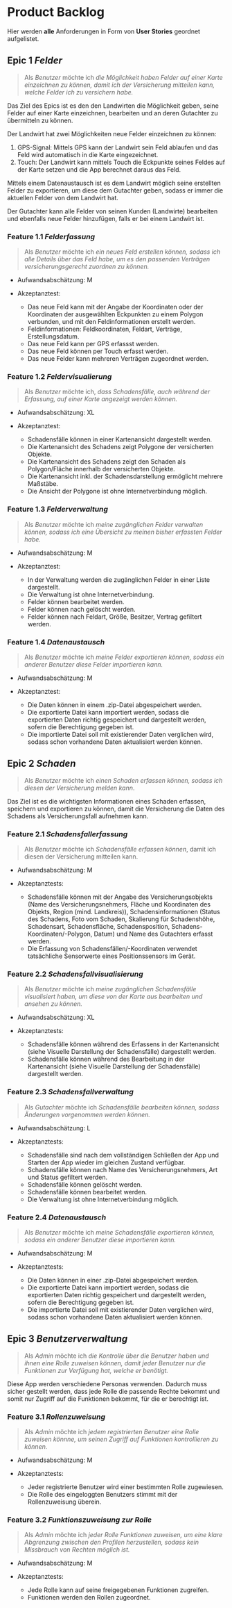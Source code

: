 # Product Backlog

Hier werden **alle** Anforderungen in Form von **User Stories** geordnet aufgelistet.

## Epic 1 *Felder*

> Als *Benutzer* möchte ich *die Möglichkeit haben Felder auf einer Karte einzeichnen zu können, damit ich der Versicherung mitteilen kann, welche Felder ich zu versichern habe.*

Das Ziel des Epics ist es den den Landwirten die Möglichkeit geben, seine Felder auf einer Karte einzeichnen, bearbeiten und an deren Gutachter zu übermitteln zu können.

Der Landwirt hat zwei Möglichkeiten neue Felder einzeichnen zu können:
1) GPS-Signal: Mittels GPS kann der Landwirt sein Feld ablaufen und das Feld wird automatisch in die Karte eingezeichnet.
2) Touch: Der Landwirt kann mittels Touch die Eckpunkte seines Feldes auf der Karte setzen und die App berechnet daraus das Feld.

Mittels einem Datenaustausch ist es dem Landwirt möglich seine erstellten Felder zu exportieren, um diese dem Gutachter geben, sodass er immer die aktuellen Felder von dem Landwirt hat.

Der Gutachter kann alle Felder von seinen Kunden (Landwirte) bearbeiten und ebenfalls neue Felder hinzufügen, falls er bei einem Landwirt ist.

### Feature 1.1 *Felderfassung*

> Als *Benutzer*  möchte ich *ein neues Feld erstellen können, sodass ich alle Details über das Feld habe, um es den passenden Verträgen versicherungsgerecht zuordnen zu können.*

- Aufwandsabschätzung: M

- Akzeptanztest:
    - Das neue Feld kann mit der Angabe der Koordinaten oder der Koordinaten der ausgewählten Eckpunkten zu einem Polygon verbunden, und mit den Feldinformationen erstellt werden.
     <!-- -->
    - Feldinformationen: Feldkoordinaten, Feldart, Verträge, Erstellungsdatum.
    - Das neue Feld kann per GPS erfassst werden.
    - Das neue Feld können per Touch erfasst werden.
    - Das neue Felder kann mehreren Verträgen zugeordnet werden.

### Feature 1.2 *Feldervisualierung*

> Als *Benutzer* möchte ich, *dass Schadensfälle, auch während der Erfassung, auf einer Karte angezeigt werden können.*

- Aufwandsabschätzung: XL

- Akzeptanztest:
    - Schadensfälle können in einer Kartenansicht dargestellt werden.
    - Die Kartenansicht des Schadens zeigt Polygone der versicherten Objekte.
    - Die Kartenansicht des Schadens zeigt den Schaden als Polygon/Fläche innerhalb der versicherten Objekte.
    - Die Kartenansicht inkl. der Schadensdarstellung ermöglicht mehrere Maßstäbe.
    - Die Ansicht der Polygone ist ohne Internetverbindung möglich.

### Feature 1.3 *Felderverwaltung*

> Als *Benutzer* möchte ich *meine zugänglichen Felder verwalten können, sodass ich eine Übersicht zu meinen bisher erfassten Felder habe.*

- Aufwandsabschätzung: M

- Akzeptanztest:
    - In der Verwaltung werden die zugänglichen Felder in einer Liste dargestellt.
    - Die Verwaltung ist ohne Internetverbindung.
    - Felder können bearbeitet werden.
    - Felder können nach gelöscht werden.
    - Felder können nach Feldart, Größe, Besitzer, Vertrag gefiltert werden.

### Feature 1.4 *Datenaustausch*

> Als *Benutzer* möchte ich *meine Felder exportieren können, sodass ein anderer Benutzer diese Felder importieren kann.*

- Aufwandsabschätzung: M

- Akzeptanztest:
    - Die Daten können in einem .zip-Datei abgespeichert werden.
    - Die exportierte Datei kann importiert werden, sodass die exportierten Daten richtig gespeichert und dargestellt werden, sofern die Berechtigung gegeben ist.
    - Die importierte Datei soll mit existierender Daten verglichen wird, sodass schon vorhandene Daten aktualisiert werden können.

## Epic 2 *Schaden*

> Als *Benutzer* möchte ich *einen Schaden erfassen können, sodass ich diesen der Versicherung melden kann*.

Das Ziel ist es die wichtigsten Informationen eines Schaden erfassen, speichern und exportieren zu können, damit die Versicherung die Daten des Schadens als Versicherungsfall aufnehmen kann.

### Feature 2.1 *Schadensfallerfassung*

> Als *Benutzer* möchte ich *Schadensfälle erfassen können*, damit ich diesen der Versicherung mitteilen kann.

- Aufwandsabschätzung: M

- Akzeptanztests:
    - Schadensfälle können mit der Angabe des Versicherungsobjekts (Name des Versicherungsnehmers, Fläche und Koordinaten des Objekts, Region (mind. Landkreis)), Schadensinformationen (Status des Schadens, Foto vom Schaden, Skalierung für Schadenshöhe, Schadensart, Schadensfläche, Schadensposition, Schadens-Koordinaten/-Polygon, Datum) und Name des Gutachters erfasst werden.
    - Die Erfassung von Schadensfällen/-Koordinaten verwendet tatsächliche Sensorwerte eines Positionssensors im Gerät.

### Feature 2.2 *Schadensfallvisualisierung*

> Als *Benutzer* möchte ich *meine zugänglichen Schadensfälle visualisiert haben, um diese von der Karte aus bearbeiten und ansehen zu können.*

- Aufwandsabschätzung: XL

- Akzeptanztests:
    - Schadensfälle können während des Erfassens in der Kartenansicht (siehe Visuelle Darstellung der Schadensfälle) dargestellt werden.
    - Schadensfälle können während des Bearbeitung in der Kartenansicht (siehe Visuelle Darstellung der Schadensfälle) dargestellt werden.

### Feature 2.3 *Schadensfallverwaltung*

> Als *Gutachter* möchte ich *Schadensfälle bearbeiten können, sodass Änderungen vorgenommen werden können.*

- Aufwandsabschätzung: L

- Akzeptanztests:
    - Schadensfälle sind nach dem vollständigen Schließen der App und Starten der App wieder im gleichen Zustand verfügbar.
    - Schadensfälle können nach Name des Versicherungsnehmers, Art und Status gefiltert werden.
    - Schadensfälle können gelöscht werden.
    - Schadensfälle können bearbeitet werden.
    - Die Verwaltung ist ohne Internetverbindung möglich.

### Feature 2.4 *Datenaustausch*

> Als *Benutzer* möchte ich *meine Schadensfälle exportieren können, sodass ein anderer Benutzer diese importieren kann.*

- Aufwandsabschätzung: M

- Akzeptanztests:
    - Die Daten können in einer .zip-Datei abgespeichert werden.
    - Die exportierte Datei kann importiert werden, sodass die exportierten Daten richtig gespeichert und dargestellt werden, sofern die Berechtigung gegeben ist.
    - Die importierte Datei soll mit existierender Daten verglichen wird, sodass schon vorhandene Daten aktualisiert werden können.

## Epic 3 *Benutzerverwaltung*

> Als *Admin* möchte ich *die Kontrolle über die Benutzer haben und ihnen eine Rolle zuweisen können, damit jeder Benutzer nur die Funktionen zur Verfügung hat, welche er benötigt.*

Diese App werden verschiedene Personas verwenden. Dadurch muss sicher gestellt werden, dass jede Rolle die passende Rechte bekommt und somit nur Zugriff auf die Funktionen bekommt, für die er berechtigt ist. 

### Feature 3.1 *Rollenzuweisung*

> Als *Admin* möchte ich *jedem registrierten Benutzer eine Rolle zuweisen könnne, um seinen Zugriff auf Funktionen kontrollieren zu können.*

- Aufwandsabschätzung: M

- Akzeptanztests:
    - Jeder registrierte Benutzer wird einer bestimmten Rolle zugewiesen.
    - Die Rolle des eingeloggten Benutzers stimmt mit der Rollenzuweisung überein.

### Feature 3.2 *Funktionszuweisung zur Rolle*

> Als *Admin* möchte ich *jeder Rolle Funktionen zuweisen, um eine klare Abgrenzung zwischen den Profilen herzustellen, sodass kein Missbrauch von Rechten möglich ist.*

- Aufwandsabschätzung: M

- Akzeptanztests:
    - Jede Rolle kann auf seine freigegebenen Funktionen zugreifen.
    - Funktionen werden den Rollen zugeordnet.

<!--TODO:
    Verträge als Feature ergänzen?-->
